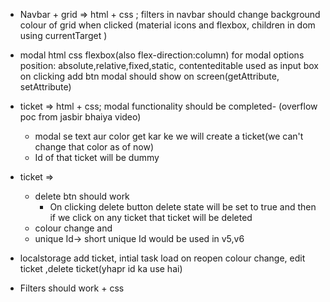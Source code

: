 * Navbar + grid => html + css ; filters in navbar should change background colour of grid when clicked (material icons and flexbox, children in dom using currentTarget )
* modal html css 
    flexbox(also flex-direction:column) for modal options  
    position: absolute,relative,fixed,static, 
    contenteditable used as input box 
    on clicking add btn modal should show on screen(getAttribute, setAttribute)
* ticket => html + css; modal functionality should be completed- (overflow poc from jasbir bhaiya video)
  - modal se text aur color get kar ke we will create a ticket(we can't change that color as of now)
  - Id of that ticket will be dummy
* ticket =>  
  - delete btn should work
    - On clicking delete button delete state will be set to true and then if we click on any ticket that ticket will be deleted
  - colour change and
  - unique Id-> short unique Id would be used in v5,v6
    
    
* localstorage
        add ticket, intial task load on reopen
        colour change, edit ticket ,delete ticket(yhapr id ka use hai)
* Filters should work + css



